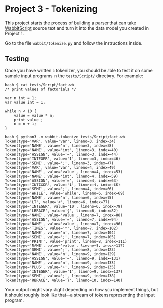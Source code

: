 # Project 3 - Tokenizing

This project starts the process of building a parser that can take
[WabbitScript](WabbitScript.md) source text and turn it into the data
model you created in Project 1.

Go to the file `wabbit/tokenize.py` and follow the instructions inside.

## Testing

Once you have written a tokenizer, you should be able to test it on
some sample input programs in the `tests/Script/` directory.  For
example:

```
bash $ cat tests/Script/fact.wb
/* print values of factorials */

var n int = 1;
var value int = 1;

while n < 10 {
    value = value * n;
    print value ;
    n = n + 1;
}

bash $ python3 -m wabbit.tokenize tests/Script/fact.wb
Token(type='VAR', value='var', lineno=3, index=34)
Token(type='NAME', value='n', lineno=3, index=38)
Token(type='NAME', value='int', lineno=3, index=40)
Token(type='ASSIGN', value='=', lineno=3, index=44)
Token(type='INTEGER', value='1', lineno=3, index=46)
Token(type='SEMI', value=';', lineno=3, index=47)
Token(type='VAR', value='var', lineno=4, index=49)
Token(type='NAME', value='value', lineno=4, index=53)
Token(type='NAME', value='int', lineno=4, index=59)
Token(type='ASSIGN', value='=', lineno=4, index=63)
Token(type='INTEGER', value='1', lineno=4, index=65)
Token(type='SEMI', value=';', lineno=4, index=66)
Token(type='WHILE', value='while', lineno=6, index=69)
Token(type='NAME', value='n', lineno=6, index=75)
Token(type='LT', value='<', lineno=6, index=77)
Token(type='INTEGER', value='10', lineno=6, index=79)
Token(type='LBRACE', value='{', lineno=6, index=82)
Token(type='NAME', value='value', lineno=7, index=88)
Token(type='ASSIGN', value='=', lineno=7, index=94)
Token(type='NAME', value='value', lineno=7, index=96)
Token(type='TIMES', value='*', lineno=7, index=102)
Token(type='NAME', value='n', lineno=7, index=104)
Token(type='SEMI', value=';', lineno=7, index=105)
Token(type='PRINT', value='print', lineno=8, index=111)
Token(type='NAME', value='value', lineno=8, index=117)
Token(type='SEMI', value=';', lineno=8, index=123)
Token(type='NAME', value='n', lineno=9, index=129)
Token(type='ASSIGN', value='=', lineno=9, index=131)
Token(type='NAME', value='n', lineno=9, index=133)
Token(type='PLUS', value='+', lineno=9, index=135)
Token(type='INTEGER', value='1', lineno=9, index=137)
Token(type='SEMI', value=';', lineno=9, index=138)
Token(type='RBRACE', value='}', lineno=10, index=140)
```

Your output might vary slight depending on how you implement things, but it should roughly look like that--a stream of tokens representing the input program.


